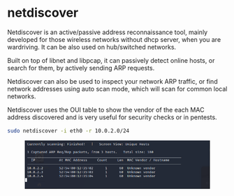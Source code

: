# netdiscover

Netdiscover is an active/passive address reconnaissance tool, mainly developed for those wireless networks without dhcp server, when you are wardriving. It can be also used on hub/switched networks.

Built on top of libnet and libpcap, it can passively detect online hosts, or search for them, by actively sending ARP requests.

Netdiscover can also be used to inspect your network ARP traffic, or find network addresses using auto scan mode, which will scan for common local networks.

Netdiscover uses the OUI table to show the vendor of the each MAC address discovered and is very useful for security checks or in pentests.

```bash
sudo netdiscover -i eth0 -r 10.0.2.0/24
```

<figure><img src="../../../.gitbook/assets/image (7) (1).png" alt=""><figcaption></figcaption></figure>
